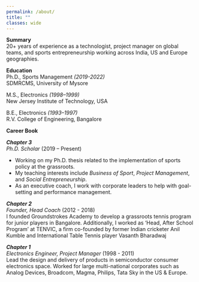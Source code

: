 ```yaml
---
permalink: /about/
title: ""
classes: wide
---
```

**Summary**  
20+ years of experience as a technologist, project manager on global teams, and sports entrepreneurship working across India, US and Europe geographies.

**Education**  
Ph.D., Sports Management *(2019-2022)*  
SDMRCMS, University of Mysore  

M.S., Electronics *(1998–1999)*  
New Jersey Institute of Technology, USA  

B.E., Electronics *(1993–1997)*  
R.V. College of Engineering, Bangalore
  
**Career Book**  

***Chapter 3***  
*Ph.D. Scholar* (2019 – Present)  
- Working on my Ph.D. thesis related to the implementation of sports policy at the grassroots. 
- My teaching interests include *Business of Sport*, *Project Management*, and *Social Entrepreneurship*. 
- As an executive coach, I work with corporate leaders to help with goal-setting and performance management.

***Chapter 2***  
*Founder, Head Coach* (2012 - 2018)  
I founded Groundstrokes Academy to develop a grassroots tennis program for junior players in Bangalore. Additionally, I worked as ‘Head, After School Program’ at TENVIC, a firm co-founded by former Indian cricketer Anil Kumble and International Table Tennis player Vasanth Bharadwaj

***Chapter 1***  
*Electronics Engineer, Project Manager* (1998 - 2011)  
Lead the design and delivery of products in semiconductor consumer electronics space. Worked for large multi-national corporates such as Analog Devices, Broadcom, Magma, Philips, Tata Sky in the US & Europe.
